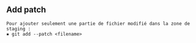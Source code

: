  ## Add patch
 
 ```
Pour ajouter seulement une partie de fichier modifié dans la zone de staging :
▪ git add --patch <filename>
```
